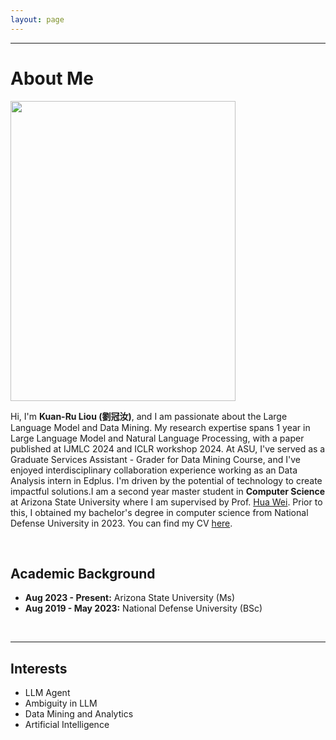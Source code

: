 ```yaml
---
layout: page
---
```

---

# About Me

<img src="=https://rubyliou1023.github.io/guanru_bio.jpg" class="floatpic" width="360" height="480">

Hi, I'm **Kuan-Ru Liou (劉冠汝)**, and I am passionate about the Large Language Model and Data Mining.  My research expertise spans 1 year in Large Language Model and Natural Language Processing, with a paper published at IJMLC 2024 and ICLR workshop 2024. At ASU, I've served as a Graduate Services Assistant - Grader for Data Mining Course, and I've enjoyed interdisciplinary collaboration experience working as an Data Analysis intern in Edplus. I'm driven by the potential of technology to create impactful solutions.I am a second year master student in **Computer Science** at Arizona State University where I am supervised by Prof. [Hua Wei](https://www.public.asu.edu/~hwei27/). Prior to this, I obtained my bachelor's degree in computer science from National Defense University in 2023. You can find my CV [here](=https://rubyliou1023.github.io/file/Guanru_CV_090524.pdf).

<br>

## Academic Background

<!-- **<font color='red'>[Highlight]</font> I am looking for PhD to start in 2025 Fall. Contact me if you have any leads!** -->

- **Aug 2023 - Present:** Arizona State University (Ms)
- **Aug 2019 - May 2023:** National Defense University (BSc)

<br>

---


## Interests

- LLM Agent
- Ambiguity in LLM
- Data Mining and Analytics
- Artificial Intelligence



<!-- ## News and Updates

- **Aug 2023：**Exicted to .
- If you are interested in my works, please feel free to book an [[online talk with me](https://calendly.com/lancecai/meet-with-lance)]. -->
